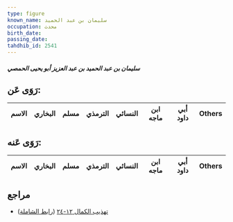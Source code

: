 ```yaml
---
type: figure
known_name: سليمان بن عبد الحميد
occupation: محدث
birth_date:
passing_date:
tahdhib_id: 2541
---
```

##### سليمان بن عبد الحميد بن عبد العزيز أبو يحيى الحمصي

## رَوَى عَن:
| الاسم | البخاري | مسلم | الترمذي | النسائي | ابن ماجه | أبي داود | Others |
| ----- | ------- | ---- | ------- | ------- | -------- | -------- | ------ |
## رَوَى عَنه:
| الاسم | البخاري | مسلم | الترمذي | النسائي | ابن ماجه | أبي داود | Others |
| ----- | ------- | ---- | ------- | ------- | -------- | -------- | ------ |
## مراجع
- [تهذيب الكمال ١٢-٢٤](obsidian://open?vault=Tahdhib-al-Kamal&file=Figures/٢٥٤١-سليمان%20بن%20عبد%20الحميد%20بن%20عبد%20العزيز%20أبو%20يحيى%20الحمصي) ([رابط الشاملة](https://shamela.ws/book/3722/5797))